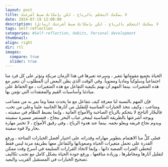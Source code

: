 ```yaml
---
layout: post
title: لا يمكنك التحكم بالرياح ، لكن بإمكانك ضبط أشرعتك
date: 2024-07-19 12:00:00
description: (رسائل) لا يمكنك التحكم بالرياح ، لكن بإمكانك ضبط أشرعتك
tags: Self-reflection
categories: #Self-reflection, Habits, Personal development
thumbnail:
align: right
dir: rtl
images:
  compare: true
  slider: true
---
```


الحياة بجميع مقوماتها تتغير ، وسرعة تغيرها في هذا الزمان مربكة وتؤثر على كل فرد منا اجتماعياً وسلوكياً وماديا ومعنوياً. وفي الوقت الذي يظن البعض أن المطلوب أن نتغير مع هذه المتغيرات. بينما المهم أن نهتم بكيفية التفاعل مع هذه المتغيرات ، مع الحفاظ على مبادئنا وأساسيات القيم والمعتقدات التي نؤمن بها.

فإن المهم بالنسبة لنا معرفة كيف نتفاعل مع ما يحدث معنا وما نمر به من مصاعب ومتاعب ، وكيف نتخذ الخيارات المناسبة للتقليل من آثارها الجانبية علينا وعلى من نحب. فالبحّار الناجح لا يتحكم بالرياح الصاخبة والأمواج العاتية ، وإنما يضبط النظام في سفينته ، ويوجه أشرعتها بالطريقة المناسبة ليمخر عباب البحر بنجاح ، فتستمر مسيرة سفينته ويدوم نجاح فريقه ويعلو نجمه. بينما عند هدوء الرياح ، وفي رقيق الأمواج ، لا تختبر مهارة بحار ولا قوة سفينة.

فعلى كلٍّ منا الاهتمام بتطوير مهاراته وقدراته على اختيار أفضل الخيارات المتاحة ، ورفع القدرة على تحمل متغيرات الحياة وصعوباتها والتفاعل معها بطريقة مرنة ليس فقط لتخطي الفترات الصعبة ذاتها ، وإنما لاتخاذ القرارات السليمة في أسرع وقت ممكن لتقليل آثارها ومخاطرها ، وزيادة منافعها ، ورفع جودة الحياة بشكل كامل مع تجنب تكاليف تصحيح الخيارات في المستقبل القريب والبعيد.
